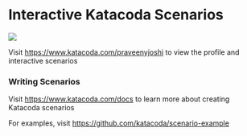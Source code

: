 # Interactive Katacoda Scenarios

[![](http://shields.katacoda.com/katacoda/praveenyjoshi/count.svg)](https://www.katacoda.com/praveenyjoshi "Get your profile on Katacoda.com")

Visit https://www.katacoda.com/praveenyjoshi to view the profile and interactive scenarios

### Writing Scenarios
Visit https://www.katacoda.com/docs to learn more about creating Katacoda scenarios

For examples, visit https://github.com/katacoda/scenario-example
